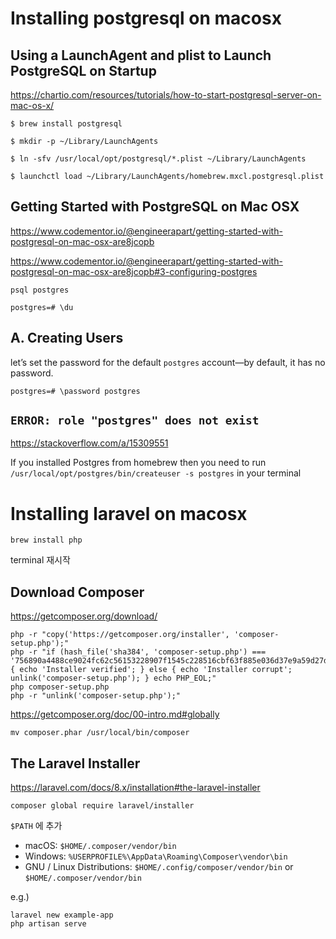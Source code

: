 # Installing postgresql on macosx #

## Using a LaunchAgent and plist to Launch PostgreSQL on Startup ##

<https://chartio.com/resources/tutorials/how-to-start-postgresql-server-on-mac-os-x/>

```
$ brew install postgresql
```

```
$ mkdir -p ~/Library/LaunchAgents
```

```
$ ln -sfv /usr/local/opt/postgresql/*.plist ~/Library/LaunchAgents
```

```
$ launchctl load ~/Library/LaunchAgents/homebrew.mxcl.postgresql.plist
```

## Getting Started with PostgreSQL on Mac OSX ##

<https://www.codementor.io/@engineerapart/getting-started-with-postgresql-on-mac-osx-are8jcopb>

<https://www.codementor.io/@engineerapart/getting-started-with-postgresql-on-mac-osx-are8jcopb#3-configuring-postgres>

```
psql postgres
```

```
postgres=# \du
```

## A. Creating Users ##


let’s set the password for the default `postgres` account—by default, it has no password.

```
postgres=# \password postgres
```

## `ERROR: role "postgres" does not exist` ##

<https://stackoverflow.com/a/15309551>

If you installed Postgres from homebrew then you need to run `/usr/local/opt/postgres/bin/createuser -s postgres` in your terminal


# Installing laravel on macosx #

```
brew install php
```

terminal 재시작

## Download Composer ##

<https://getcomposer.org/download/>

```
php -r "copy('https://getcomposer.org/installer', 'composer-setup.php');"
php -r "if (hash_file('sha384', 'composer-setup.php') === '756890a4488ce9024fc62c56153228907f1545c228516cbf63f885e036d37e9a59d27d63f46af1d4d07ee0f76181c7d3') { echo 'Installer verified'; } else { echo 'Installer corrupt'; unlink('composer-setup.php'); } echo PHP_EOL;"
php composer-setup.php
php -r "unlink('composer-setup.php');"
```

<https://getcomposer.org/doc/00-intro.md#globally>

```
mv composer.phar /usr/local/bin/composer
```


## The Laravel Installer ##

<https://laravel.com/docs/8.x/installation#the-laravel-installer>

```
composer global require laravel/installer
```

`$PATH` 에 추가

* macOS: `$HOME/.composer/vendor/bin`
* Windows: `%USERPROFILE%\AppData\Roaming\Composer\vendor\bin`
* GNU / Linux Distributions: `$HOME/.config/composer/vendor/bin` or `$HOME/.composer/vendor/bin`


e.g.)

```
laravel new example-app
php artisan serve
```
